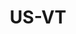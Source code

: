 ---
post_id:    2019-US-VT
title:      US-VT
date_start: 2019-02-01
date_end:   2019-02-03
cover_idx:  0
cover_meta: Vermont
images:
  - ext:    00.jpg
    width:  2400
    height: 3600
    meta:   Pomfret, VT
tags:
  - U.S.
---